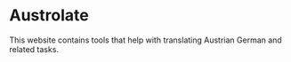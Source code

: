 # Austrolate

This website contains tools that help with translating Austrian German and related tasks.
